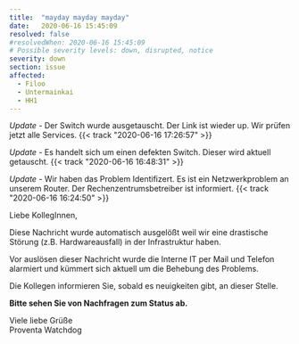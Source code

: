 ```yaml
---
title:  "mayday mayday mayday"
date:   2020-06-16 15:45:09
resolved: false
#resolvedWhen: 2020-06-16 15:45:09
# Possible severity levels: down, disrupted, notice
severity: down
section: issue
affected:
  - Filoo
  - Untermainkai
  - HH1
---
```

<!-- update -->
*Update* - Der Switch wurde ausgetauscht. Der Link ist wieder up. Wir prüfen jetzt alle Services. {{< track "2020-06-16 17:26:57" >}}

*Update* - Es handelt sich um einen defekten Switch. Dieser wird aktuell getauscht. {{< track "2020-06-16 16:48:31" >}}

*Update* - Wir haben das Problem Identifizert. Es ist ein Netzwerkproblem an unserem Router. Der Rechenzentrumsbetreiber ist informiert. {{< track "2020-06-16 16:24:50" >}}

Liebe KollegInnen,

Diese Nachricht wurde automatisch ausgelößt weil wir eine drastische Störung (z.B. Hardwareausfall) in der Infrastruktur haben.

Vor auslösen dieser Nachricht wurde die Interne IT per Mail und Telefon alarmiert und kümmert sich aktuell um die Behebung des Problems.

Die Kollegen informieren Sie, sobald es neuigkeiten gibt, an dieser Stelle.

**Bitte sehen Sie von Nachfragen zum Status ab.**

Viele liebe Grüße  
Proventa Watchdog
